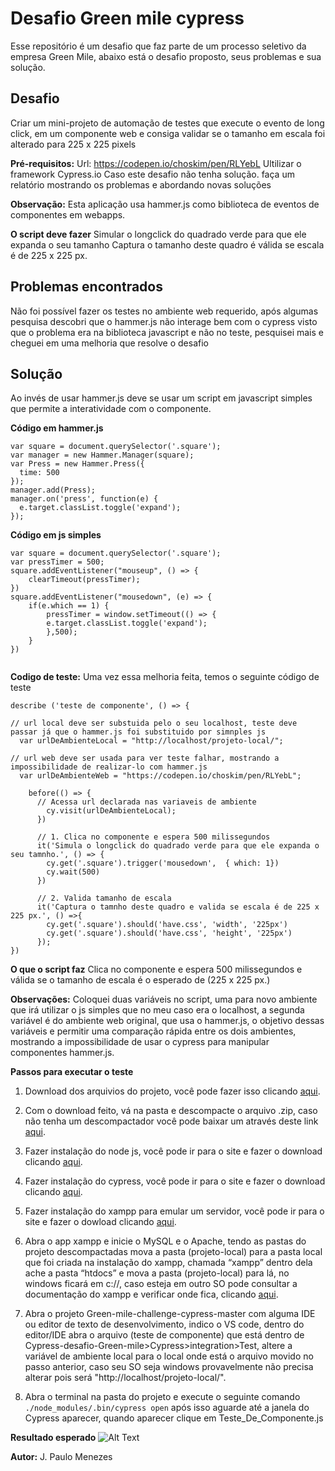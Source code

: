 # Desafio Green mile cypress

Esse repositório é um desafio que faz parte de um processo seletivo da empresa Green Mile, abaixo está o desafio proposto, seus problemas e sua solução.

## Desafio
Criar um mini-projeto de automação de testes que execute o evento de long click, em um componente web e consiga validar se o tamanho em escala foi alterado para 225 x 225 pixels

**Pré-requisitos:**
Url: https://codepen.io/choskim/pen/RLYebL
Ultilizar o framework Cypress.io
Caso este desafio não tenha solução. faça um relatório mostrando os problemas e abordando novas soluções 

**Observação:** Esta aplicação usa hammer.js como biblioteca de eventos de componentes em webapps.

**O script deve fazer**
Simular o longclick do quadrado verde para que ele expanda o seu tamanho
Captura o tamanho deste quadro é válida se escala é de 225 x 225 px.

## Problemas encontrados
Não foi possível fazer os testes no ambiente web requerido, após algumas pesquisa descobri que o hammer.js não interage bem com o cypress visto que o problema era na biblioteca javascript e não no teste, pesquisei mais e cheguei em  uma melhoria que resolve o desafio

## Solução
Ao invés de usar hammer.js deve se usar um script em javascript simples que permite a interatividade com o componente.

**Código em hammer.js**

```
var square = document.querySelector('.square');
var manager = new Hammer.Manager(square);
var Press = new Hammer.Press({
  time: 500
});
manager.add(Press);
manager.on('press', function(e) {
  e.target.classList.toggle('expand');
});
```
**Código em js simples**
```
var square = document.querySelector('.square');
var pressTimer = 500;
square.addEventListener("mouseup", () => {
    clearTimeout(pressTimer);
})
square.addEventListener("mousedown", (e) => {
    if(e.which == 1) {
        pressTimer = window.setTimeout(() => {
        e.target.classList.toggle('expand');
        },500);
    }
})
 
````
**Codigo de teste:** Uma vez essa melhoria feita, temos o seguinte código de teste
```
describe ('teste de componente', () => {
 
// url local deve ser substuida pelo o seu localhost, teste deve   passar já que o hammer.js foi substituido por simnples js
  var urlDeAmbienteLocal = "http://localhost/projeto-local/";
 
// url web deve ser usada para ver teste falhar, mostrando a impossibilidade de realizar-lo com hammer.js
  var urlDeAmbienteWeb = "https://codepen.io/choskim/pen/RLYebL";
 
    before(() => {
      // Acessa url declarada nas variaveis de ambiente
        cy.visit(urlDeAmbienteLocal);
      })
       
      // 1. Clica no componente e espera 500 milissegundos
      it('Simula o longclick do quadrado verde para que ele expanda o seu tamnho.', () => {
        cy.get('.square').trigger('mousedown',  { which: 1})
        cy.wait(500)
      })
      
      // 2. Valida tamanho de escala
      it('Captura o tamnho deste quadro e valida se escala é de 225 x 225 px.', () =>{
        cy.get('.square').should('have.css', 'width', '225px')
        cy.get('.square').should('have.css', 'height', '225px')
      });
})
````
**O que o script faz**
Clica no componente e espera 500 milissegundos e válida se o tamanho de escala é o esperado de (225 x 225 px.)

**Observações:** Coloquei duas variáveis no script, uma para novo ambiente que irá utilizar o js simples que no meu caso era o localhost, a segunda variável é do ambiente web original, que usa o hammer.js, o objetivo dessas variáveis e permitir uma comparação rápida entre os dois ambientes, mostrando a impossibilidade de usar o cypress para manipular componentes hammer.js.

**Passos para executar o teste**
1. Download dos arquivios do projeto, você pode fazer isso clicando [aqui](https://github.com/jpaulo-mnz/Green-mile-challenge-cypress/archive/master.zip).

2. Com o download feito, vá na pasta e descompacte o arquivo .zip, caso não tenha um descompactador você pode baixar um através deste link [aqui](https://www.win-rar.com/start.html?&L=9).

3. Fazer instalação do node js, você pode ir para o site e fazer o download clicando [aqui](https://nodejs.org/en/).

4. Fazer instalação do cypress, você pode ir para o site e fazer o download clicando [aqui](https://docs.cypress.io/guides/getting-started/installing-cypress.html#System-requirements).

5. Fazer instalação do xampp para emular um servidor, você pode ir para o site e fazer o dowload clicando [aqui](https://www.apachefriends.org/pt_br/download.html).

6. Abra o app xampp e inicie o MySQL e o Apache, tendo as pastas do projeto descompactadas mova a pasta (projeto-local) para a pasta local que foi criada na instalação do xampp, chamada “xampp” dentro dela ache a pasta “htdocs” e mova a pasta (projeto-local) para lá, no windows ficará em c://, caso esteja em outro SO pode consultar a documentação do xampp e verificar onde fica, clicando [aqui](https://www.apachefriends.org/pt_br/faq_stackman.html).

7. Abra o projeto Green-mile-challenge-cypress-master com alguma IDE ou editor de texto de desenvolvimento, indico o VS code, dentro do editor/IDE abra o arquivo (teste de componente) que está dentro de Cypress-desafio-Green-mile>Cypress>integration>Test, altere a variável de ambiente local para o local onde está o arquivo movido no passo anterior, caso seu SO seja windows provavelmente não precisa alterar pois será "http://localhost/projeto-local/".

8. Abra o  terminal na pasta do projeto e execute o seguinte comando ```./node_modules/.bin/cypress open``` após isso aguarde até a janela do Cypress aparecer, quando aparecer clique em Teste_De_Componente.js

**Resultado esperado**
![Alt Text](https://github.com/jpaulo-mnz/Green-mile-challenge-cypress/blob/master/cypress/integration/screenshot.jpg)

**Autor:** J. Paulo Menezes
